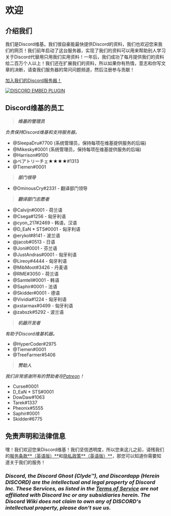 <!-- TITLE: 汉语 - 主页 -->
<!-- SUBTITLE: 欢迎您来Discord维基！ -->

# 欢迎
## 介绍我们

我们是Discord维基。我们很自豪能最快提供Discord的资料，我们也欢迎您来我们的网页！我们前年启动了这台服务器，实现了我们的资料可以用来帮助别人学习关于Discord代替用只用我们实用资料！一年后，我们成功了每月提供我们的资料给二百万个人以上！我们还在扩展我们的资料，所以如果你有热情，意志和你写文章的决断，请查我们服务器的常问问题频道，然后注册参与贡献！

[加入我们的Discord服务器！](https://discord.gg/ZRJ9Ghh)

<a href="https://discord.gg/ZRJ9Ghh">![DISCORD EMBED PLUGIN](https://discordapp.com/api/guilds/367460196148183040/widget.png?style=banner2)</a>

## Discord维基的员工
> ***维基的管理员***

*负责保持Discord维基和支持服务器。*
* @SleepaDru#7700 (系统管理员，保持每项在维基提供服务的后端)
* @Mikesky#0001 (系统管理员，保持每项在维基提供服务的后端)
* @Harrison#9100
* @ベアトリーチェ★★★★#1313
* @Tiemen#0001

> ***部门领导***

* @OminousCry#2331 - 翻译部门领导

> ***翻译部门志愿者***

* @Calvijn#0001 - 荷兰语
* @Csega#1256 - 匈牙利语
* @cyon_217#2469 - 韩语，汉语
* @D_EaN * STS#0001 - 匈牙利语
* @erykol#8141 - 波兰语
* @jacob#0513 - 日语
* @Joni#0001 - 芬兰语
* @JustAndras#0001 - 匈牙利语
* @Lireoy#4444 - 匈牙利语
* @MibMoot#3426 - 丹麦语
* @RME#3050 - 荷兰语
* @Samtell#0001 - 韩语
* @Saphir#0001 - 法语
* @Skidder#0001 - 德语
* @Vividia#1224 - 匈牙利语
* @xstarmax#0499 - 匈牙利语
* @zabszk#5292 - 波兰语

> ***机器开发者***

*有助于Discord维基机器。*
* @HyperCoder#2975
* @Tiemen#0001
* @TreeFarmer#5406

> ***赞助人***

*我们非常感谢所有的赞助者在[Patreon](https://www.patreon.com/TheDiscordWiki)！*

* Curse#0001
* D_EaN * STS#0001
* DowDaw#1063
* Tarek#1337
* Pheonix#5555
* Saphir#0001
* Skidder#6775

## 免责声明和法律信息
嘿！我们欢迎您来Discord维基！我们坚信透明度，所以您来这儿之前，请残我们的[服务条款**（英语版）**](/terms)和[隐私政策**（英语版）**](/privacy)，那您可以知道你需要知道关于我们的服务！ 

### ***Discord, the Discord Ghost (Clyde™), and Discordapp (Herein DISCORD) are the intellectual and legal property of Discord Inc. These Services, as listed in the [Terms of Service](/terms) are not affiliated with Discord Inc or any subsidiaries herein. The Discord Wiki does not claim to own any of DISCORD's intellectual property, please don't sue us.***